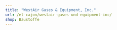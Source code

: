 ```yaml
---
title: "WestAir Gases & Equipment, Inc."
url: /el-cajon/westair-gases-und-equipment-inc/
shop: Baustoffe
---
```

